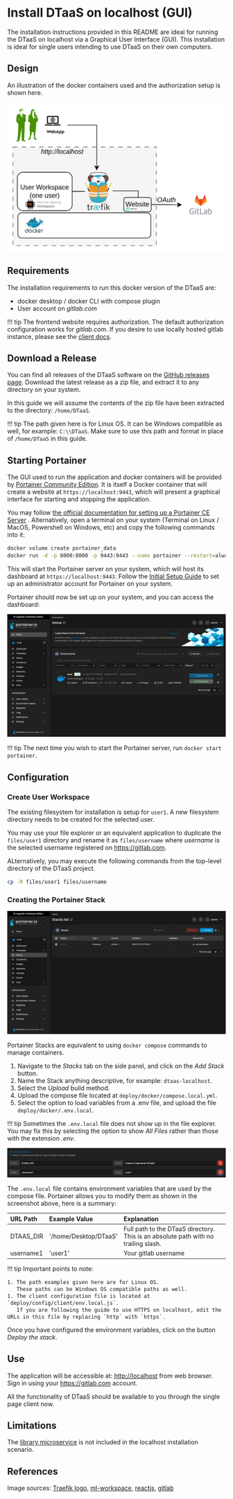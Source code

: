 # Install DTaaS on localhost (GUI)

The installation instructions provided in this README are
ideal for running the DTaaS on localhost via a Graphical User
Interface (GUI).
This installation is ideal for single users intending to use
DTaaS on their own computers.

## Design

An illustration of the docker containers used and the authorization
setup is shown here.

![Traefik OAuth](../localhost.png)

## Requirements

The installation requirements to run this docker version of the DTaaS are:

- docker desktop / docker CLI with compose plugin
- User account on _gitlab.com_

<!-- markdownlint-disable MD046 -->
<!-- prettier-ignore -->
!!! tip
    The frontend website requires authorization.
    The default authorization configuration works for _gitlab.com_.
    If you desire to use locally hosted gitlab instance, please see
    the [client docs](../client/auth.md).
<!-- markdownlint-enable MD046 -->

## Download a Release

You can find all releases of the DTaaS software on the
[GitHub releases page](https://github.com/INTO-CPS-Association/DTaaS/releases).
Download the latest release as a zip file, and extract it to any directory
on your system.

In this guide we will assume the contents of the zip file have been extracted
to the directory: `/home/DTaaS`.

!!! tip
    The path given here is for Linux OS.
       It can be Windows compatible as well, for example: `C:\\DTaaS`. Make
       sure to use this path and format in place of `/home/DTaaS` in this
       guide.

## Starting Portainer

The GUI used to run the application and docker containers will be provided by
[Portainer Community Edition](https://portainer.io). It is itself a Docker
container that will create a website at `https://localhost:9443`, which will
present a graphical interface for starting and stopping the application.

You may follow
[the official documentation for setting up a Portainer CE Server](https://docs.portainer.io/start/install-ce/server/docker)
. Alternatively, open a terminal on your system (Terminal on Linux / MacOS,
Powershell on Windows, etc) and copy the following commands into it:

```bash
docker volume create portainer_data
docker run -d -p 8000:8000 -p 9443:9443 --name portainer --restart=always -v /var/run/docker.sock:/var/run/docker.sock -v portainer_data:/data portainer/portainer-ce:2.21.4
```

This will start the Portainer server on your system, which will host its
dashboard at `https://localhost:9443`. Follow the
[Initial Setup Guide](https://docs.portainer.io/start/install-ce/server/setup)
to set up an administrator account for Portainer on your system.

Portainer should now be set up on your system, and you can access the dashboard:

![Portainer Admin Dashboard](./portainer_dashboard.png)

!!! tip
    The next time you wish to start the Portainer server, run
       `docker start portainer`.

## Configuration

### Create User Workspace

The existing filesystem for installation is setup for `user1`.
A new filesystem directory needs to be created for the selected user.

You may use your file explorer or an equivalent application to duplicate the
`files/user1` directory and rename it as `files/username` where _username_ is
the selected username registered on <https://gitlab.com>.

ALternatively, you may execute the following commands from the top-level
directory of the DTaaS project.

```bash
cp -R files/user1 files/username
```

### Creating the Portainer Stack

![Portainer Stacks](./portainer_stacks.png)

Portainer Stacks are equivalent to using `docker compose` commands to manage containers.

1. Navigate to the _Stacks_ tab on the side panel, and click on the _Add Stack_ button.
1. Name the Stack anything descriptive, for example: `dtaas-localhost`.
1. Select the _Upload_ build method.
1. Upload the compose file located at `deploy/docker/compose.local.yml`.
1. Select the option to load variables from a .env file, and upload the file `deploy/docker/.env.local`.

!!! tip
    Sometimes the `.env.local` file does not show up in the file explorer. You
    may fix this by selecting the option to show _All Files_ rather than those
    with the extension _.env_.

![Portainer ENV Editor](./portainer_env.PNG)

The `.env.local` file contains environment variables that are used by the
compose file. Portainer allows you to modify them as shown in the screenshot
above, here is a summary:

  | URL Path | Example Value | Explanation |
  |:------------|:---------------|:---------------|
  | DTAAS_DIR | '/home/Desktop/DTaaS' | Full path to the DTaaS directory. This is an absolute path with no trailing slash. |
  | username1 | 'user1' | Your gitlab username |

<!-- markdownlint-disable MD046 -->
<!-- prettier-ignore -->
!!! tip
    Important points to note:

    1. The path examples given here are for Linux OS.
       These paths can be Windows OS compatible paths as well.
    1. The client configuration file is located at `deploy/config/client/env.local.js`.
       If you are following the guide to use HTTPS on localhost, edit the URLs in this file by replacing `http` with `https`.
<!-- markdownlint-enable MD046 -->

Once you have configured the environment variables, click on the button
_Deploy the stack_.

## Use

The application will be accessible at:
<http://localhost> from web browser.
Sign in using your <https://gitlab.com> account.

All the functionality of DTaaS should be available to you
through the single page client now.

## Limitations

The [library microservice](../servers/lib/docker.md) is not
included in the localhost installation scenario.

## References

Image sources:
[Traefik logo](https://www.laub-home.de/wiki/Traefik_SSL_Reverse_Proxy_f%C3%BCr_Docker_Container),
[ml-workspace](https://github.com/ml-tooling/ml-workspace),
[reactjs](https://krify.co/about-reactjs/),
[gitlab](https://gitlab.com)
